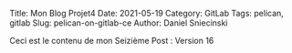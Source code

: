 Title: Mon Blog Projet4
Date: 2021-05-19
Category: GitLab
Tags: pelican, gitlab
Slug: pelican-on-gitlab-ce
Author: Daniel Sniecinski


Ceci est le contenu de mon Seizième Post :
Version 16 
